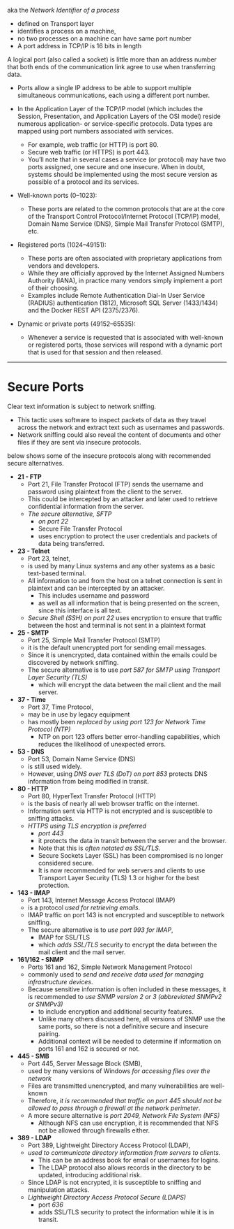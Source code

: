 aka the *Network Identifier of a process* 
- defined on Transport layer
- identifies a process on a machine, 
- no two processes on a machine can have same port number 
- A port address in TCP/IP is 16 bits in length

A logical port (also called a socket) is little more than an address number that both ends of the communication link agree to use when transferring data. 
- Ports allow a single IP address to be able to support multiple simultaneous communications, each using a different port number. 
- In the Application Layer of the TCP/IP model (which includes the Session, Presentation, and Application Layers of the OSI model) reside numerous application- or service-specific protocols. Data types are mapped using port numbers associated with services. 
	- For example, web traffic (or HTTP) is port 80. 
	- Secure web traffic (or HTTPS) is port 443.  
	- You’ll note that in several cases a service (or protocol) may have two ports assigned, one secure and one insecure. When in doubt, systems should be implemented using the most secure version as possible of a protocol and its services.

- Well-known ports (0–1023): 
	- These ports are related to the common protocols that are at the core of the Transport Control Protocol/Internet Protocol (TCP/IP) model, Domain Name Service (DNS), Simple Mail Transfer Protocol (SMTP), etc.
- Registered ports (1024–49151): 
	- These ports are often associated with proprietary applications from vendors and developers. 
	- While they are officially approved by the Internet Assigned Numbers Authority (IANA), in practice many vendors simply implement a port of their choosing. 
	- Examples include Remote Authentication Dial-In User Service (RADIUS) authentication (1812), Microsoft SQL Server (1433/1434) and the Docker REST API (2375/2376).
- Dynamic or private ports (49152–65535): 
	- Whenever a service is requested that is associated with well-known or registered ports, those services will respond with a dynamic port that is used for that session and then released.

---

# Secure Ports
Clear text information is subject to network sniffing. 
- This tactic uses software to inspect packets of data as they travel across the network and extract text such as usernames and passwords. 
- Network sniffing could also reveal the content of documents and other files if they are sent via insecure protocols. 

below shows some of the insecure protocols along with recommended secure alternatives.
- **21 - FTP**
	- Port 21, File Transfer Protocol (FTP) sends the username and password using plaintext from the client to the server. 
	- This could be intercepted by an attacker and later used to retrieve confidential information from the server. 
	- *The secure alternative, SFTP*
		- *on port 22*
		- Secure File Transfer Protocol
		- uses encryption to protect the user credentials and packets of data being transferred.
- **23 - Telnet**
	- Port 23, telnet, 
	- is used by many Linux systems and any other systems as a basic text-based terminal. 
	- All information to and from the host on a telnet connection is sent in plaintext and can be intercepted by an attacker. 
		- This includes username and password 
		- as well as all information that is being presented on the screen, since this interface is all text. 
	- *Secure Shell (SSH) on port 22* uses encryption to ensure that traffic between the host and terminal is not sent in a plaintext format
- **25 - SMTP**
	- Port 25, Simple Mail Transfer Protocol (SMTP) 
	- it is the default unencrypted port for sending email messages. 
	- Since it is unencrypted, data contained within the emails could be discovered by network sniffing. 
	- The secure alternative is to use *port 587 for SMTP using Transport Layer Security (TLS)* 
		- which will encrypt the data between the mail client and the mail server.
- **37 - Time**
	- Port 37, Time Protocol, 
	- may be in use by legacy equipment 
	- has mostly been *replaced by using port 123 for Network Time Protocol (NTP)* 
		- NTP on port 123 offers better error-handling capabilities, which reduces the likelihood of unexpected errors.
- **53 - DNS**
	- Port 53, Domain Name Service (DNS)
	- is still used widely. 
	- However, using *DNS over TLS (DoT) on port 853* protects DNS information from being modified in transit.
- **80 - HTTP**
	- Port 80, HyperText Transfer Protocol (HTTP) 
	- is the basis of nearly all web browser traffic on the internet. 
	- Information sent via HTTP is not encrypted and is susceptible to sniffing attacks. 
	- *HTTPS using TLS encryption is preferred*
		- *port 443*
		- it protects the data in transit between the server and the browser. 
		- Note that this is *often notated as SSL/TLS*. 
		- Secure Sockets Layer (SSL) has been compromised is no longer considered secure. 
		- It is now recommended for web servers and clients to use Transport Layer Security (TLS) 1.3 or higher for the best protection.
- **143 - IMAP**
	- Port 143, Internet Message Access Protocol (IMAP) 
	- is a protocol *used for retrieving emails*. 
	- IMAP traffic on port 143 is not encrypted and susceptible to network sniffing. 
	- The secure alternative is to *use port 993 for IMAP*,
		- IMAP for SSL/TLS
		- which *adds SSL/TLS* security to encrypt the data between the mail client and the mail server.
- **161/162 - SNMP**
	- Ports 161 and 162, Simple Network Management Protocol
	- commonly used to *send and receive data used for managing infrastructure devices*. 
	- Because sensitive information is often included in these messages, it is recommended to *use SNMP version 2 or 3 (abbreviated SNMPv2 or SNMPv3)* 
		- to include encryption and additional security features. 
		- Unlike many others discussed here, all versions of SNMP use the same ports, so there is not a definitive secure and insecure pairing. 
		- Additional context will be needed to determine if information on ports 161 and 162 is secured or not.
- **445 - SMB**
	- Port 445, Server Message Block (SMB), 
	- used by many versions of Windows *for accessing files over the network*
	- Files are transmitted unencrypted, and many vulnerabilities are well-known 
	- Therefore, *it is recommended that traffic on port 445 should not be allowed to pass through a firewall at the network perimeter*. 
	- A more secure alternative is *port 2049, Network File System (NFS)* 
		- Although NFS can use encryption, it is recommended that NFS not be allowed through firewalls either.
- **389 - LDAP**
	- Port 389, Lightweight Directory Access Protocol (LDAP), 
	- *used to communicate directory information from servers to clients*. 
		- This can be an address book for email or usernames for logins. 
		- The LDAP protocol also allows records in the directory to be updated, introducing additional risk.
	- Since LDAP is not encrypted, it is susceptible to sniffing and manipulation attacks. 
	- *Lightweight Directory Access Protocol Secure (LDAPS)*
		- port *636*
		- adds SSL/TLS security to protect the information while it is in transit.